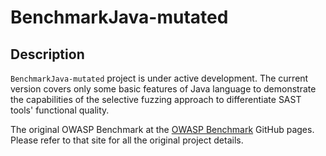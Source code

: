 # BenchmarkJava-mutated

## Description
`BenchmarkJava-mutated` project is under active development. The current version covers only some basic features of Java language to demonstrate the capabilities of the selective fuzzing approach to differentiate SAST tools' functional quality.

The original OWASP Benchmark at the <a href="https://github.com/OWASP-Benchmark/BenchmarkJava">OWASP Benchmark</a> GitHub pages. Please refer to that site for all the original project details.
